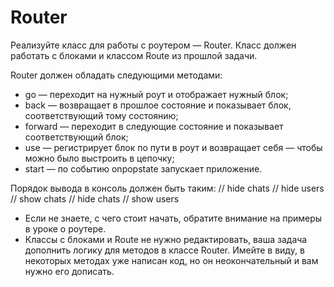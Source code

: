 # Router
Реализуйте класс для работы с роутером — Router. Класс должен работать с блоками и классом Route из прошлой задачи.

Router должен обладать следующими методами:

* go — переходит на нужный роут и отображает нужный блок;
* back — возвращает в прошлое состояние и показывает блок, соответствующий тому состоянию;
* forward — переходит в следующие состояние и показывает соответствующий блок;
* use — регистрирует блок по пути в роут и возвращает себя — чтобы можно было выстроить в цепочку;
* start — по событию onpopstate запускает приложение.

Порядок вывода в консоль должен быть таким:
// hide chats
// hide users
// show chats
// hide chats
// show users 

* Если не знаете, с чего стоит начать, обратите внимание на примеры в уроке о роутере.
* Классы с блоками и Route не нужно редактировать, ваша задача дополнить логику для методов в классе Router. Имейте в виду, в некоторых методах уже написан код, но он неокончательный и вам нужно его дописать.